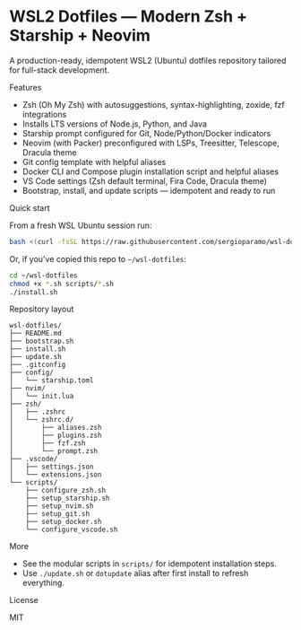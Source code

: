 # WSL2 Dotfiles — Modern Zsh + Starship + Neovim

A production-ready, idempotent WSL2 (Ubuntu) dotfiles repository tailored for full-stack development.

Features
- Zsh (Oh My Zsh) with autosuggestions, syntax-highlighting, zoxide, fzf integrations
- Installs LTS versions of Node.js, Python, and Java
- Starship prompt configured for Git, Node/Python/Docker indicators
- Neovim (with Packer) preconfigured with LSPs, Treesitter, Telescope, Dracula theme
- Git config template with helpful aliases
- Docker CLI and Compose plugin installation script and helpful aliases
- VS Code settings (Zsh default terminal, Fira Code, Dracula theme)
- Bootstrap, install, and update scripts — idempotent and ready to run

Quick start

From a fresh WSL Ubuntu session run:

```bash
bash <(curl -fsSL https://raw.githubusercontent.com/sergioparamo/wsl-dotfiles/main/bootstrap.sh)
```

Or, if you've copied this repo to `~/wsl-dotfiles`:

```bash
cd ~/wsl-dotfiles
chmod +x *.sh scripts/*.sh
./install.sh
```

Repository layout

```
wsl-dotfiles/
├── README.md
├── bootstrap.sh
├── install.sh
├── update.sh
├── .gitconfig
├── config/
│   └── starship.toml
├── nvim/
│   └── init.lua
├── zsh/
│   ├── .zshrc
│   └── zshrc.d/
│       ├── aliases.zsh
│       ├── plugins.zsh
│       ├── fzf.zsh
│       └── prompt.zsh
├── .vscode/
│   ├── settings.json
│   └── extensions.json
└── scripts/
    ├── configure_zsh.sh
    ├── setup_starship.sh
    ├── setup_nvim.sh
    ├── setup_git.sh
    ├── setup_docker.sh
    └── configure_vscode.sh
```

More
- See the modular scripts in `scripts/` for idempotent installation steps.
- Use `./update.sh` or `dotupdate` alias after first install to refresh everything.

License

MIT
